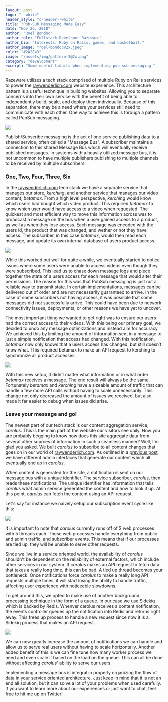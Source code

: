 ```yaml
---
layout: post
logo: "--white"
header_style: "c-header--white"
title: "Pub-Sub Messaging Made Easy"
date: "Nov 26, 2018"
author: "Roel Bondoc"
author_role: "Fullstack Developer Razeware"
author_bio: "Interests: Ruby on Rails, games, and basketball."
author_image: "roel-bondoc@2x.jpeg"
color: "#2A2E43"
image: "/assets/img/pattern-2@2x.png"
category: "development"
excerpt: "Some useful tidbits when implementing pub-sub messaging."
---
```


Razeware utilizes a tech stack comprised of multiple Ruby on Rails services to power the [raywenderlich.com](https://www.raywenderlich.com) website experience. This architecture pattern is a useful technique in building websites. Allowing you to separate concerns into their own service with the benefit of being able to independently build, scale, and deploy them individually. Because of this separation, there may be a need where your services still need to communicate with each other. One way to achieve this is through a pattern called PubSub messaging.

![](assets/img/2018-12-03/pubsub-1-system.png)

Publish/Subscribe messaging is the act of one service publishing data to a shared service, often called a "Message Bus". A subscriber maintains a connection to this shared Message Bus which will eventually receive published messages. In systems with a heavily utilized message bus, it is not uncommon to have multiple publishers publishing to multiple channels to be received by multiple subscribers.

### One, Two, Four, Three, Six

In the [raywenderlich.com](https://www.raywenderlich.com) tech stack we have a separate service that manages our store, *kerching*, and another service that manages our video content, *betamax*. From a high level perspective, *kerching* would know which users had bought which video product. This required *betamax* to know which user would have access to a video when requested. The quickest and most efficient way to move this information across was to broadcast a message on the bus when a user gained access to a product, as well as when they lose access. Each message was encoded with the users id, the product that was changed, and wether or not they have access. The subscriber, in this case *betamax*, would then read each message, and update its own internal database of users product access.

![](assets/img/2018-12-03/pubsub-2-synchronous.png)

While this worked out well for quite a while, we eventually started to notice issues where some users were unable to access videos even though they were subscribed. This lead us to chase down message logs and piece together the state of a users access for each message that would alter their permissions. The reason for this was that PubSub messaging is just not a reliable way to transmit state. In certain implementations, messages can be delivered out of order and are not necessarily guaranteed to arrive. In the case of some subscribers not having access, it was possible that some messages did not successfully arrive. This could have been due to network connectivity issues, deployments, or other reasons we have yet to uncover.

The most important thing we wanted to get right was to ensure our users had the correct access to their videos. With this being our primary goal, we decided to undo any message optimizations and instead aim for accuracy. We achieved this by limiting the amount of information sent in a message to just a simple notification that access had changed. With this notification, *betamax* now only knows that a users access has changed, but still doesn’t know what. This required betamax to make an API request to kerching to synchronize all product accesses.

![](assets/img/2018-12-03/pubsub-3-idempotent.png)

With this new setup, it didn’t matter what information or in what order *betamax* receives a message. The end result will always be the same. Fortunately *betamax* and *kerching* have a sizeable amount of traffic that can handle a few more API calls without having to scale unnecessarily. This change not only decreased the amount of issues we received, but also made it far easier to debug when issues did arise.

### Leave your message and go!

The newest part of our tech stack is our content aggregation service, *carolus*. This is the main part of the website our visitors see daily. Now you are probably begging to know how does this site aggregate data from several other sources of information in such a seamless manner? Well, I'm glad you asked. We built *carolus* to subscribe to all content changes that goes on in our world of [raywenderlich.com](https://www.raywenderlich.com). As outlined in a [previous post](https://engineering.razeware.com/how-does-raywenderlich-com-work), we have different admin interfaces that generate our content which all eventually end up in *carolus*.

When content is generated for the site, a notification is sent on our message bus with a unique identifier. The service subscriber, *carolus*, then reads these notifications. The unique identifier has information that tells *carolus* what admin service generated the content and how to look it up. At this point, *carolus* can fetch the content using an API request.

Let's say for instance we naively setup our subscription event cycle like this:

![](assets/img/2018-12-03/pubsub-4-synchronous.png)

It is important to note that *carolus* currently runs off of 2 web processes with 5 threads each. These web processes handle everything from public and admin traffic, and subscriber events. This means that if our processes are tied up, they will be unable to serve other requests.

Since we live in a service oriented world, the availability of *carolus* shouldn't be dependent on the reliability of external factors, which include other services in our system. If *carolus* makes an API request to fetch data that takes a really long time, this can be bad. A tied up thread becomes your bottleneck. Once notifications force *carolus* to make a really long API requests multiple times, it will start losing the ability to handle traffic, affecting user experience with noticeable slowdowns.

To get around this, we opted to make use of another background processing technique in the form of a queue. In our case we use Sidekiq which is backed by Redis. Whenver carolus receives a content notification, the events controller queues up the notification into Redis and returns right away. This frees up process to handle a new request since now it is a Sidekiq process that makes an API request.

![](assets/img/2018-12-03/pubsub-5-queue.png)

We can now greatly increase the amount of notifications we can handle and allow us to serve real users without having to scale horizontally. Another added benefit of this is we can fine tune how many worker process we need and even scale it based on the load on the queue. This can all be done without affecting *carolus*' ability to serve our users.

Implementing a message bus is integral in properly organizing the flow of data in your service oriented architecture. Just keep in mind that it is not an end all solution, but it can solve a lot of your problems when used carefully. If you want to learn more about our experiences or just want to chat, feel free to hit me up on Twitter!

